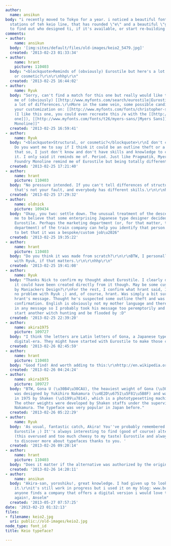 ```yaml
---
author:
  name: ansikun
body: "i recently moved to Tokyo for a year. i noticed a beautiful font in the older
  stations of teh keio line, that has rounded \"e\" and a beautiful \"g\". \r\ni like
  to find out who designed ti, if it's available, or start re-building it."
comments:
- author:
    name: ansikun
  body: '[img:sites/default/files/old-images/keio2_5479.jpg]'
  created: '2013-02-23 01:33:34'
- author:
    name: hrant
    picture: 110403
  body: "<blockquote>Reminds of (obviously) Eurostile but here's a lot of differences.</blockquote>\r\n\r\nStructural,
    or cosmetic?\r\n\r\nhhp\r\n"
  created: '2013-02-25 16:44:02'
- author:
    name: Ryuk
  body: "Sorry, can't find a match for this one but really would like to know. Reminds
    me of (obviously) [[http://www.myfonts.com/search/eurostile|Eurostile]] but there's
    a lot of differences.\r\nMore in the same vein, some possible candidates to base
    your customization on: [[http://www.myfonts.com/fonts/christopher-stahl/pragmatik/|Pragmatik]]
    (I like this one, you could even recreate this /e with the [[http://www.myfonts.com/fonts/christopher-stahl/pragmatik/ital/glyphs.html#glyphs/486576/66|italic
    one]]), [[http://www.myfonts.com/fonts/t26/myers-sans/|Myers Sans]], [[http://www.foundrytypes.co.uk/the-foundry-typefaces/sans/params/foundry-monoline-12|Foundry
    Monoline]]"
  created: '2013-02-25 16:59:41'
- author:
    name: Ryuk
  body: "<blockquote>Structural, or cosmetic?</blockquote>\r\nI don't clearly understand.
    Do you want me to say if I think it could be an outline theft or a rip-off? If
    that so, I just don't know and don't have skills and knowledge to clearly state
    it. I only said it reminds me of. Period. Just like Pragmatik, Myers Sans and
    Foundry Monoline remind me of Eurostile but being totally different."
  created: '2013-02-25 17:21:40'
- author:
    name: hrant
    picture: 110403
  body: "No pressure intended. If you can't tell differences of structure versus surface
    that's not your fault, and everybody has different skills.\r\n\r\nhhp\r\n"
  created: '2013-02-25 17:29:32'
- author:
    name: oldnick
    picture: 109434
  body: "Okay, you two: settle down. The unusual treatment of the descenders leads
    me to believe that some enterprising Japanese type designer decided to repurpose
    Eurostile. Perhaps the marketing department (or, for that matter, the engineering
    department) of the train company can help you identify that person. I am willing
    to bet that it was a bespoke/custom job\u2026"
  created: '2013-02-25 19:35:22'
- author:
    name: hrant
    picture: 110403
  body: "Do you think it was made from scratch?\r\n\r\nBTW, I personally have no problem
    with Ryuk, if that matters.\r\n\r\nhhp\r\n"
  created: '2013-02-25 19:41:08'
- author:
    name: Ryuk
  body: "Thanks Nick to confirm my thought about Eurostile. I clearly don't know if
    it could have been created directly from it though. May be some custom typeface
    by Maniackers Design?\r\nFor the rest, I confirm what hrant said, I have also
    no problem with Ryuk ;) and, of course, hrant. Was simply a bit surprised reading
    hrant's message. Thought he's suspected some outline theft and was seeking my
    confirmation. English is obviously not my mother language and there's no voice
    in any message so I probably took his message too peremptorily and feared to unintentionally
    start another witch hunting and be flooded by :D"
  created: '2013-02-25 22:39:20'
- author:
    name: akira1975
    picture: 109727
  body: "I think the letters are Latin letters of Gona, a Japanese typeface before
    digital-era. They might have started with Eurostile to make those characters.\r\n\r\n[img:sites/default/files/old-images/Gona_4168.jpg]"
  created: '2013-02-26 02:45:59'
- author:
    name: hrant
    picture: 110403
  body: "Good find! And worth adding to this:\r\nhttp://en.wikipedia.org/wiki/Eurostile\r\n\r\nhhp\r\n"
  created: '2013-02-26 04:24:24'
- author:
    name: akira1975
    picture: 109727
  body: "BTW, Gona U (\u30B4\u30CAU), the heaviest weight of Gona (\u30B4\u30CA),
    was designed by Yukihiro Nakamura (\u4E2D\u6751\u5F81\u5B8F) and was released
    in 1975 by Shaken (\u5199\u7814), which is a phototypesetting machine company.
    The other weights were developed by Shaken staffs under the supervision of Yukihiro
    Nakamura. The typeface was very popular in Japan before."
  created: '2013-02-26 05:22:29'
- author:
    name: Ryuk
  body: 'As usual, fantastic catch, Akira! You''ve probably remembered my "love" for
    Eurostile ;) It''s always interesting to find (good of course) alternatives to
    (this overused and too much cheesy to my taste) Eurostile and always a great pleasure
    to discover more about typefaces thanks to you. '
  created: '2013-02-26 09:20:14'
- author:
    name: hrant
    picture: 110403
  body: "Does it matter if the alternative was authorized by the original designer(s)?\r\n\r\nhhp\r\n"
  created: '2013-02-26 14:20:11'
- author:
    name: ansikun
  body: "Akira-san, yoroshiku!, great knowledge. I had given up to look and rebuild
    it.\r\nit's still work in progress but i used it on my blog: www.boyzandgirls.com/blog.\r\nif
    anyone finds a company that offers a digital version i would love to know.\r\nthanks
    again!, Anselm"
  created: '2013-05-27 07:57:25'
date: '2013-02-23 01:32:13'
files:
- filename: keio2.jpg
  uri: public://old-images/keio2.jpg
node_type: font_id
title: Keio typeface?

---
```

